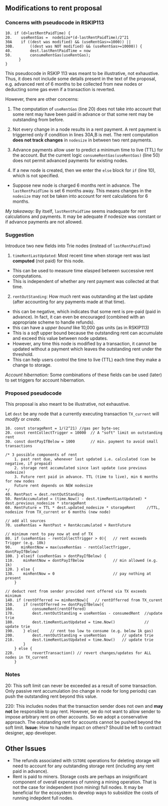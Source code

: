 ## Modifications to rent proposal


### Concerns with pseudocode in RSKIP113

```
10. if (d>lastRentPaidTime) {
20.    useRentGas =  nodeSize*(d-lastRentPaidTime)/2^21
30A    if ((dest was modified) && (useRentGas>=1000)) || 
30B.       ((dest was NOT modified) && (useRentGas>=10000)) {
40.        dest.lastRentPaidTime = now
50.        consumeRentGas(useRentGas);
      }
}
```
This pseudocode in RSKIP 113 was meant to be illustrative, not exhaustive. Thus, it does not include some details present in the text of the proposal, e.g. advanced rent of 6 months to be collected from new nodes or deducting some gas even if a transaction is reverted. 

However, there are other concerns:
1. The computation of `useRentGas` (line 20) does not take into account that some rent may have been paid in advance or that some rent may be outstanding from before.

2. Not every change in a node results in a rent payment. A rent payment is triggerred only if condition in lines 30A,B is met. The rent computation **does not track changes** in `nodesize` in between two rent payments.  

3. Advance payments allow user to predict a minimum time to live (TTL) for the account. But the current logic  `consumeRentGas(useRentGas)` (line 50) does not permit advanced payments for existing nodes.

4. If a new node is created, then we enter the `else` block for `if` (line 10), which is not specified. 
- Suppose new node is charged 6 months rent in advance. The `lastRentPaidTime` is set 6 months away. This means changes in the `nodesize` may not be taken into account for rent calculations for 6 months.

*My takeaway:* By itself, `lastRentPaidTime` seems inadequate for rent calculations and payments. It may be adequate if nodesize was constant or if advance payments are not allowed.


### Suggestion 
Introduce two new fields into Trie nodes (instead of `lastRentPaidTime`)
1. `timeRentLastUpdated`: Most recent time when storage rent was last **computed** (not paid) for this node. 
- This can be used to measure time elasped between successive rent computations.
- This is independent of whether any rent payment was collected at that time. 
2. `rentOutStanding`: How much rent was outstanding at the last update (after accounting for any payments made at that time).  
- this can be negative, which indicates that some rent is pre-paid (paid in advance). In fact, it can even be encouraged (combined with an appropriate scheme to handle refunds).
- this can have a *upper bound* like 10,000 gas units (as in RSKIP113) 
- This is a *soft* upper bound because the outstanding rent can accumulate and exceed this value between node updates. 
- However, any time this node is modified by a transaction, it cannot be updated without a payment which leaves the outstanding rent under the threshold.
- This can help users control the time to live (TTL) each time they make a change to storage.

*Account hibernation:* Some combinations of these fields can be used (later) to set triggers for account hibernation. 


### Proposed pseudocode
This proposal is also meant to be illustrative, not exhaustive.


Let `dest` be any node that a currently executing transaction `TX_current` will *modify* or *create*. 

```
10. const storageRent = 1/(2^21) //gas per byte-sec
20. const rentCollectTrigger = 10000  // A "soft" limit on outstanding rent
30. const dontPayIfBelow = 1000       // min. payment to avoid small transactions

/* 3 possible components of rent
    1. past rent due, whenever last updated i.e. calculated (can be negative, if prepaid)
    2. storage rent accumulated since last update (use previous nodesize)
    3. Future rent paid in advance. TTL (time to live), min 6 months for new nodes
    Future rent depends on NEW nodesize 
*/
40. RentPast = dest.rentOutStanding
50. RentAccumulated = (time.Now() - dest.timeRentLastUpdated) * dest.previous_nodesize * storageRent
60. RentFuture = TTL * dest.updated_nodesize * storageRent     //TTL, nodesize from TX_current or 6 months (new node)

// add all sources
70. useRentGas = RentPast + RentAccumulated + RentFuture 

// minimum rent to pay now at end of TX
80. if (useRentGas - rentCollectTrigger > 0){   // rent exceeds Trigger (e.g. 10k) 
90.    minRentNow = max(useRentGas - rentCollectTrigger, dontPayIfBelow)  
100. } elseif (useRentGas > dontPayIfBelow) {                           
110.    minRentNow = dontPayIfBelow             // min allowed (e.g. 1k) 
120. } else {
130.    minRentNow = 0                          // pay nothing at present
    }

// deduct rent from sender provided rent offered via TX exceeds minimum
140. if (rentOfferred >= minRentNow){   // rentOfferred from TX_curent
150.    if (rentOfferred >= dontPayIfBelow){
160.        consumeRent(rentOffered)
170.        dest.rentOutStanding = useRentGas - consumedRent  //update trie
180.        dest.timeRentLastUpdated = time.Now()             // update trie
190.    } else{     // rent too low to consume (e.g. below 1k gas)
200.        dest.rentOutStanding = useRentGas       // update trie
210.        dest.timeRentLastUpdated = time.Now()   // update trie
        }       
    } else {
220.        revertTransaction() // revert changes/updates for ALL nodes in TX_current
    }

```

### Notes

20: This soft limit can never be exceeded as a result of some transaction. Only passive rent accumulation (no change in node for long periods) can push the outstanding rent beyond this value.


220: This includes nodes that the transaction sender does not own and **may not** be responsible to pay rent. However, we do not want to allow sender to impose arbitrary rent on other accounts. So we adopt a conservative approach. The outstanding rent for accounts cannot be pushed beyond the soft limit. **Issue:** How to handle impact on others? Should be left to contract designer, app developer.




## Other Issues
- The refunds associated with `SSTORE` operations for deleting storage will need to account for any outstanding storage rent (including any rent paid in advance).
- Rent is paid to miners. Storage costs are perhaps an insignificant component of overall expenses of running a mining operation. That is not the case for independent (non mining) full nodes. It may be beneficial for the ecosystem to develop ways to subsidize the costs of running indepdent full nodes.

